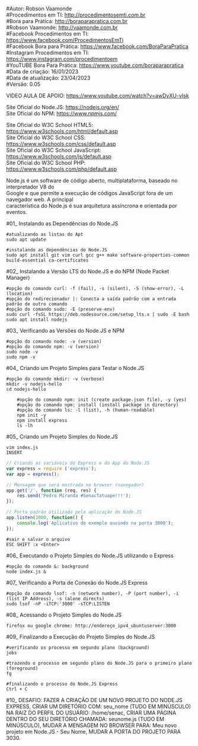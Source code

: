 #Autor: Robson Vaamonde<br>
#Procedimentos em TI: http://procedimentosemti.com.br<br>
#Bora para Prática: http://boraparapratica.com.br<br>
#Robson Vaamonde: http://vaamonde.com.br<br>
#Facebook Procedimentos em TI: https://www.facebook.com/ProcedimentosEmTi<br>
#Facebook Bora para Prática: https://www.facebook.com/BoraParaPratica<br>
#Instagram Procedimentos em TI: https://www.instagram.com/procedimentoem<br>
#YouTUBE Bora Para Prática: https://www.youtube.com/boraparapratica<br>
#Data de criação: 16/01/2023<br>
#Data de atualização: 23/04/2023<br>
#Versão: 0.05<br>

VIDEO AULA DE APOIO: https://www.youtube.com/watch?v=awDyXU-vIsk

Site Oficial do Node.JS: https://nodejs.org/en/<br>
Site Oficial do NPM: https://www.npmjs.com/

Site Oficial do W3C School HTML5: https://www.w3schools.com/html/default.asp<br>
Site Oficial do W3C School CSS: https://www.w3schools.com/css/default.asp<br>
Site Oficial do W3C School JavaScript: https://www.w3schools.com/js/default.asp<br>
Site Oficial do W3C School PHP: https://www.w3schools.com/php/default.asp

Node.js é um software de código aberto, multiplataforma, baseado no interpretador V8 do<br>
Google e que permite a execução de códigos JavaScript fora de um navegador web. A principal<br>
característica do Node.js é sua arquitetura assíncrona e orientada por eventos.

#01_ Instalando as Dependências do Node.JS<br>

	#atualizando as listas do Apt
	sudo apt update
	
	#instalando as dependências do Node.JS
	sudo apt install git vim curl gcc g++ make software-properties-common build-essential ca-certificates

#02_ Instalando a Versão LTS do Node.JS e do NPM (Node Packet Manager)<br>

	#opção do comando curl: -f (fail), -s (silent), -S (show-error), -L (location)
	#opção do redirecionador |: Conecta a saída padrão com a entrada padrão de outro comando
	#opção do comando sudo: -E (preserve-env)
	sudo curl -fsSL https://deb.nodesource.com/setup_lts.x | sudo -E bash
	sudo apt install nodejs

#03_ Verificando as Versões do Node.JS e NPM<br>

	#opção do comando node: -v (version)
	#opção do comando npm: -v (version)
	sudo node -v
	sudo npm -v

#04_ Criando um Projeto Simples para Testar o Node.JS<br>

	#opção do comando mkdir: -v (verbose)
	mkdir -v nodejs-hello
	cd nodejs-hello
		
		#opção do comando npm: init (create package.json file), -y (yes)
		#opção do comando npm: install (install package in directory)
		#opção do comando ls: -l (list), -h (human-readable)
		npm init -y
		npm install express
		ls -lh

#05_ Criando um Projeto Simples do Node.JS<br>

	vim index.js
	INSERT

```js
// Criando as variáveis do Express e do App do Node.JS
var express = require ('express'); 
var app = express();

// Mensagem que será mostrada no browser (navegador) 
app.get('/', function (req, res) {
	res.send('Pedro Miranda #SenacTatuape!!!');
});

// Porta padrão utilizada pela aplicação do Node.JS
app.listen(3000, function() {
	console.log('Aplicativo de exemplo ouvindo na porta 3000');
});
```
	#sair e salvar o arquivo
	ESC SHIFT :x <Enter>

#06_ Executando o Projeto Simples do Node.JS utilizando o Express<br>

	#opção do comando &: background
	node index.js &

#07_ Verificando a Porta de Conexão do Node.JS Express<br>

	#opção do comando lsof: -n (network number), -P (port number), -i (list IP Address), -s (alone directs)
	sudo lsof -nP -iTCP:'3000' -sTCP:LISTEN

#08_ Acessando o Projeto Simples do Node.JS<br>

	firefox ou google chrome: http://endereço_ipv4_ubuntuserver:3000

#09_ Finalizando a Execução do Projeto Simples do Node.JS<br>

	#verificando os processo em segundo plano (background)
	jobs
	
	#trazendo o processo em segundo plano do Node.JS para o primeiro plano (foreground)
	fg

	#finalizando o processo do Node.JS Express
	Ctrl + C

#10_ DESAFIO: FAZER A CRIAÇÃO DE UM NOVO PROJETO DO NODE.JS EXPRESS, CRIAR UM DIRETÓRIO COM:
seu_nome (TUDO EM MINÚSCULO) NA RAIZ DO PERFIL DO USUÁRIO: /home/senac, CRIAR UMA PÁGINA 
DENTRO DO SEU DIRETÓRIO CHAMADA: seunome.js (TUDO EM MINÚSCULO), MUDAR A MENSAGEM NO BROWSER 
PARA: Meu novo projeto em Node.JS - Seu Nome, MUDAR A PORTA DO PROJETO PARA 3030.

